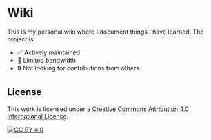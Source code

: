 # Wiki

This is my personal wiki where I document things I have learned. The project is

-   ✅ Actively maintained
-   🐢 Limited bandwidth
-   🔒 Not looking for contributions from others


## License

This work is licensed under a [Creative Commons Attribution 4.0 International
License][cc-by].

[![CC BY 4.0][cc-by-image]][cc-by]

[cc-by]: http://creativecommons.org/licenses/by/4.0/

[cc-by-image]: https://i.creativecommons.org/l/by/4.0/88x31.png
